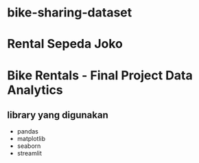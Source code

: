 # bike-sharing-dataset
# Rental Sepeda Joko

# Bike Rentals - Final Project Data Analytics

## library yang digunakan
- pandas
- matplotlib
- seaborn
- streamlit
